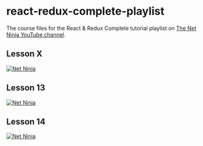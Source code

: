 # react-redux-complete-playlist

The course files for the React &amp; Redux Complete tutorial playlist on [The Net Ninja YouTube channel](https://www.youtube.com/watch?v=OxIDLw0M-m0&list=PL4cUxeGkcC9ij8CfkAY2RAGb-tmkNwQHG&index=1).

## Lesson X

[![Net Ninja](http://img.youtube.com/vi/YT_VID_ID/0.jpg)](http://www.youtube.com/watch?v=YT_VID_ID "Video x -- XYZ")

## Lesson 13

[![Net Ninja](http://img.youtube.com/vi/6nrwHiWN29o/0.jpg)](http://www.youtube.com/watch?v=6nrwHiWN29o "Video 13 -- Props")

## Lesson 14

[![Net Ninja](http://img.youtube.com/vi/At7yOlWkqRQ/0.jpg)](http://www.youtube.com/watch?v=At7yOlWkqRQ "Video 14 -- Outputting Lists")

